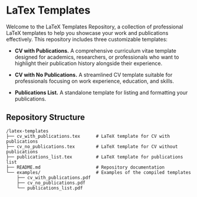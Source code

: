 # LaTex Templates

Welcome to the LaTeX Templates Repository, a collection of professional LaTeX templates to help you showcase your work and publications effectively. This repository includes three customizable templates:

- **CV with Publications.** A comprehensive curriculum vitae template designed for academics, researchers, or professionals who want to highlight their publication history alongside their experience.

- **CV with No Publications.** A streamlined CV template suitable for professionals focusing on work experience, education, and skills.

- **Publications List.** A standalone template for listing and formatting your publications.

## Repository Structure

```
/latex-templates
├── cv_with_publications.tex      # LaTeX template for CV with publications
├── cv_no_publications.tex        # LaTeX template for CV without publications
├── publications_list.tex         # LaTeX template for publications list
├── README.md                     # Repository documentation
└── examples/                     # Examples of the compiled templates
    ├── cv_with_publications.pdf
    ├── cv_no_publications.pdf
    └── publications_list.pdf
```